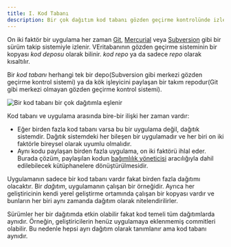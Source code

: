 ```yaml
---
title: I. Kod Tabanı
description: Bir çok dağıtım kod tabanı gözden geçirme kontrolünde izlenmeli
---
```

On iki faktör bir uygulama her zaman [Git](http://git-scm.com/), [Mercurial](http://mercurial.selenic.com/) veya [Subversion](http://subversion.apache.org/) gibi bir sürüm takip sistemiyle izlenir. VEritabanının gözden geçirme sisteminin bir kopyası *kod deposu* olarak bilinir. *kod repo* ya da sadece *repo* olarak kısaltılır.

Bir *kod tabanı* herhangi tek bir depo(Subversion gibi merkezi gözden geçirme kontrol sistemi) ya da kök işleyicini paylaşan bir takım repodur(Git gibi merkezi olmayan gözden geçirme kontrol sistemi).

![Bir kod tabanı bir çok dağıtımla eşlenir](/images/codebase-deploys.png)

Kod tabanı ve uygulama arasında bire-bir ilişki her zaman vardır:

* Eğer birden fazla kod tabanı varsa bu bir uygulama değil, dağıtık sistemdir. Dağıtık sistemdeki her bileşen bir uygulamadır ve her biri on iki faktörle bireysel olarak uyumlu olmalıdır.
* Aynı kodu paylaşan birden fazla uygulama, on iki faktörü ihlal eder. Burada çözüm, paylaşılan kodun [bağımlılık yöneticisi](./dependencies) aracılığıyla dahil edilebilecek kütüphanelere dönüştürülmesidir.


Uygulamanın sadece bir kod tabanı vardır fakat birden fazla dağıtımı olacaktır. Bir *dağıtım*, uygulamanın çalışan bir örneğidir. Ayrıca her geliştiricinin kendi yerel geliştirme ortamında çalışan bir kopyası vardır ve bunların her biri aynı zamanda dağıtım olarak nitelendirilirler.

Sürümler her bir dağıtımda etkin olabilir fakat kod temeli tüm dağıtımlarda aynıdır. Örneğin, geliştiricilerin henüz uygulamaya eklenmemiş commitleri olabilir. Bu nedenle hepsi ayrı dağıtım olarak tanımlanır ama kod tabanı aynıdır.
